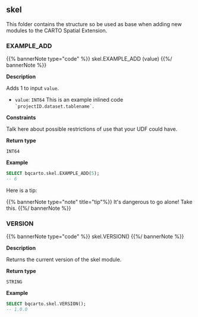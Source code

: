 ## skel

This folder contains the structure so be used as base when adding new modules to the CARTO Spatial Extension.

### EXAMPLE_ADD

{{% bannerNote type="code" %}}
skel.EXAMPLE_ADD (value)
{{%/ bannerNote %}}

**Description**

Adds 1 to input `value`.

* `value`: `INT64` This is an example inlined code <code>\`projectID.dataset.tablename\`</code>.

**Constraints**

Talk here about possible restrictions of use that your UDF could have.

**Return type**

`INT64`

**Example**

```sql
SELECT bqcarto.skel.EXAMPLE_ADD(5);
-- 6
```

Here is a tip:

{{% bannerNote type="note" title="tip"%}}
It's dangerous to go alone! Take this.
{{%/ bannerNote %}}

### VERSION

{{% bannerNote type="code" %}}
skel.VERSION()
{{%/ bannerNote %}}

**Description**

Returns the current version of the skel module.

**Return type**

`STRING`

**Example**

```sql
SELECT bqcarto.skel.VERSION();
-- 1.0.0
```
